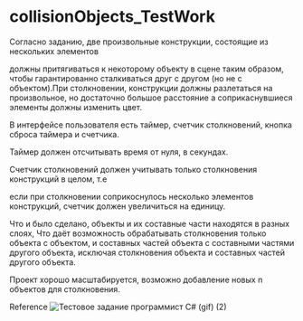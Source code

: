 # collisionObjects_TestWork
Согласно заданию, две произвольные конструкции, состоящие из нескольких элементов

должны притягиваться к некоторому объекту в сцене таким образом, чтобы гарантированно сталкиваться друг с другом (но не с объектом).При столкновении, конструкции должны разлетаться на произвольное, но достаточно большое расстояние а соприкаснувшиеся элементы должны изменить цвет.

В интерфейсе пользователя есть таймер, счетчик столкновений, кнопка сброса таймера и счетчика.

Таймер должен отсчитывать время от нуля, в секундах.

 Счетчик столкновений должен учитывать только столкновения конструкций в целом, т.е

если при столкновении соприкоснулось несколько элементов конструкций, счетчик должен увеличиться на единицу.

Что и было сделано,  объекты и их составные части находятся в разных  слоях, Что даёт возможность обрабатывать столкновения только объекта с объектом, и составных частей объекта с составными частями другого объекта,  исключая столкновения объекта и составных частей другого объекта.

Проект хорошо масштабируется, возможно добавление новых  n объектов для столкновения.

Reference ![Тестовое задание программист С# (gif) (2)](https://user-images.githubusercontent.com/96375544/221495632-d9ee14a8-a68c-41f4-9889-77dcdb84e040.gif)
